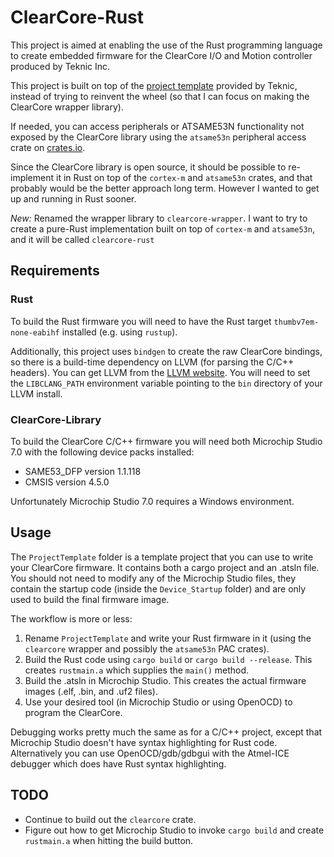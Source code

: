 # ClearCore-Rust
This project is aimed at enabling the use of the Rust programming language to create embedded firmware for the ClearCore I/O and Motion controller produced by Teknic Inc.

This project is built on top of the [project template](https://github.com/Teknic-Inc/ClearCore-library) provided by Teknic, instead of trying to reinvent the wheel (so that I can focus on making the ClearCore wrapper library). 

If needed, you can access peripherals or ATSAME53N functionality not exposed by the ClearCore library using the `atsame53n` peripheral access crate on [crates.io](https://crates.io/crates/atsame53n).

Since the ClearCore library is open source, it should be possible to re-implement it in Rust on top of the `cortex-m` and `atsame53n` crates, and that probably would be the better approach long term. However I wanted to get up and running in Rust sooner.

*New:* Renamed the wrapper library to `clearcore-wrapper`. I want to try to create a pure-Rust implementation built on top of `cortex-m` and `atsame53n`, and it will be called `clearcore-rust`

## Requirements
### Rust
To build the Rust firmware you will need to have the Rust target `thumbv7em-none-eabihf` installed (e.g. using `rustup`). 

Additionally, this project uses `bindgen` to create the raw ClearCore bindings, so there is a build-time dependency on LLVM (for parsing the C/C++ headers). You can get LLVM from the [LLVM website](https://releases.llvm.org/download.html). You will need to set the `LIBCLANG_PATH` environment variable pointing to the `bin` directory of your LLVM install.

### ClearCore-Library
To build the ClearCore C/C++ firmware you will need both Microchip Studio 7.0 with the following device packs installed:

* SAME53_DFP version 1.1.118
* CMSIS version 4.5.0

Unfortunately Microchip Studio 7.0 requires a Windows environment.

## Usage

The `ProjectTemplate` folder is a template project that you can use to write your ClearCore firmware. It contains both a cargo project and an .atsln file. You should not need to modify any of the Microchip Studio files, they contain the startup code (inside the `Device_Startup` folder) and are only used to build the final firmware image.

The workflow is more or less:

1. Rename `ProjectTemplate` and write your Rust firmware in it (using the `clearcore` wrapper and possibly the `atsame53n` PAC crates).
2. Build the Rust code using `cargo build` or `cargo build --release`. This creates `rustmain.a` which supplies the `main()` method.
3. Build the .atsln in Microchip Studio. This creates the actual firmware images (.elf, .bin, and .uf2 files).
4. Use your desired tool (in Microchip Studio or using OpenOCD) to program the ClearCore.

Debugging works pretty much the same as for a C/C++ project, except that Microchip Studio doesn't have syntax highlighting for Rust code. Alternatively you can use OpenOCD/gdb/gdbgui with the Atmel-ICE debugger which does have Rust syntax highlighting.

## TODO
* Continue to build out the `clearcore` crate.
* Figure out how to get Microchip Studio to invoke `cargo build` and create `rustmain.a` when hitting the build button.
